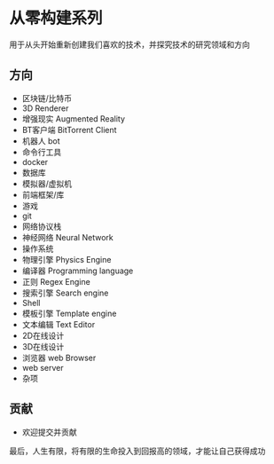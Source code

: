 # 从零构建系列

用于从头开始重新创建我们喜欢的技术，并探究技术的研究领域和方向
## 方向

- 区块链/比特币
- 3D Renderer
- 增强现实 Augmented Reality
- BT客户端 BitTorrent Client
- 机器人 bot
- 命令行工具
- docker 
- 数据库
- 模拟器/虚拟机
- 前端框架/库
- 游戏
- git
- 网络协议栈
- 神经网络 Neural Network
- 操作系统
- 物理引擎 Physics Engine
- 编译器 Programming language
- 正则 Regex Engine
- 搜索引擎 Search engine
- Shell 
- 模板引擎 Template engine
- 文本编辑 Text Editor
- 2D在线设计
- 3D在线设计
- 浏览器 web Browser
- web server
- 杂项


## 贡献

- 欢迎提交并贡献

最后，人生有限，将有限的生命投入到回报高的领域，才能让自己获得成功





